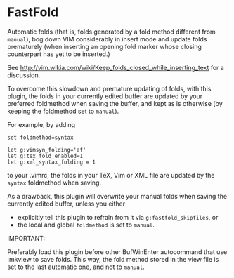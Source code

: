 FastFold
========

Automatic folds (that is, folds generated by a fold method different from `manual`),
bog down VIM considerably in insert mode and update folds prematurely (when inserting
an opening fold marker whose closing counterpart has yet to be inserted.)

See http://vim.wikia.com/wiki/Keep_folds_closed_while_inserting_text for a discussion.

To overcome this slowdown and premature updating of folds, with this plugin, the folds
in your currently edited buffer are updated by your preferred foldmethod when saving the
buffer, and kept as is otherwise (by keeping the foldmethod set to `manual`).

For example, by adding
```
set foldmethod=syntax

let g:vimsyn_folding='af'
let g:tex_fold_enabled=1
let g:xml_syntax_folding = 1
```
to your .vimrc, the folds in your TeX, Vim or XML file are updated by
the `syntax` foldmethod when saving.

As a drawback, this plugin will overwrite your manual folds when saving the currently
edited buffer, unless you either
- explicitly tell this plugin to refrain from it via `g:fastfold_skipfiles`, or
- the local and global `foldmethod` is set to `manual`.

IMPORTANT:

Preferably load this plugin before other BufWinEnter autocommand that use :mkview to save
folds. This way, the fold method stored in the view file is set to the last automatic one,
and not to `manual`.

